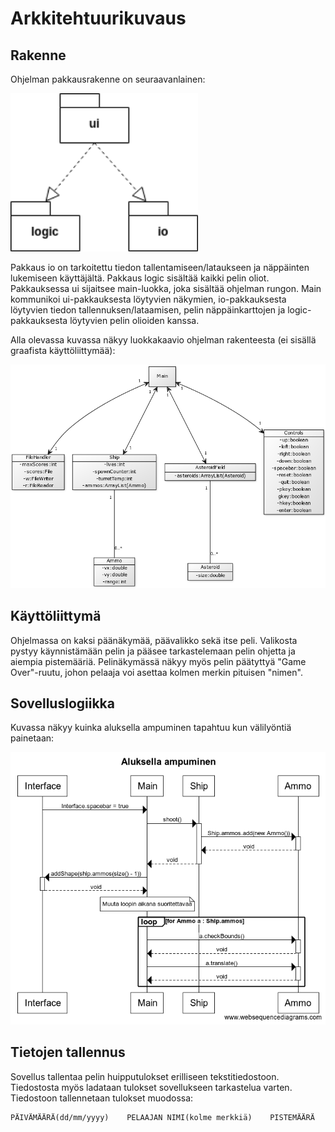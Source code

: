 # Arkkitehtuurikuvaus

## Rakenne
Ohjelman pakkausrakenne on seuraavanlainen:

<img src="https://github.com/mancato/otm-harjoitustyo/blob/master/dokumentaatio/kuvat/pakkauskaavio.png" width="300">

Pakkaus io on tarkoitettu tiedon tallentamiseen/lataukseen ja näppäinten lukemiseen käyttäjältä. Pakkaus logic sisältää kaikki pelin oliot.
Pakkauksessa ui sijaitsee main-luokka, joka sisältää ohjelman rungon. Main kommunikoi ui-pakkauksesta löytyvien näkymien, io-pakkauksesta löytyvien tiedon tallennuksen/lataamisen, pelin näppäinkarttojen ja logic-pakkauksesta löytyvien pelin olioiden kanssa.

Alla olevassa kuvassa näkyy luokkakaavio ohjelman rakenteesta (ei sisällä graafista käyttöliittymää):

<img src="https://github.com/mancato/otm-harjoitustyo/blob/master/dokumentaatio/kuvat/3c629a11.png" width="600">

## Käyttöliittymä

Ohjelmassa on kaksi päänäkymää, päävalikko sekä itse peli. Valikosta pystyy käynnistämään pelin ja pääsee tarkastelemaan pelin ohjetta ja aiempia pistemääriä. Pelinäkymässä näkyy myös pelin päätyttyä "Game Over"-ruutu, johon pelaaja voi asettaa kolmen merkin pituisen "nimen".

## Sovelluslogiikka

Kuvassa näkyy kuinka aluksella ampuminen tapahtuu kun välilyöntiä painetaan:

<img src="https://github.com/mancato/otm-harjoitustyo/blob/master/dokumentaatio/kuvat/Aluksella%20ampuminen.png" width="600">

## Tietojen tallennus

Sovellus tallentaa pelin huipputulokset erilliseen tekstitiedostoon. Tiedostosta myös ladataan tulokset sovellukseen tarkastelua varten. Tiedostoon tallennetaan tulokset muodossa: 
```
PÄIVÄMÄÄRÄ(dd/mm/yyyy)    PELAAJAN NIMI(kolme merkkiä)    PISTEMÄÄRÄ    
```
